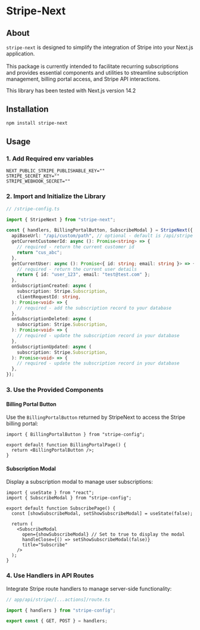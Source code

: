 # Stripe-Next

## About

`stripe-next` is designed to simplify the integration of Stripe into your Next.js application. \
\
This package is currently intended to facilitate recurring subscriptions and provides essential components and utilities to streamline subscription management, billing portal access, and Stripe API interactions.

This library has been tested with Next.js version 14.2

## Installation

```bash
npm install stripe-next
```

## Usage

### 1. Add Required env variables

```env
NEXT_PUBLIC_STRIPE_PUBLISHABLE_KEY=""
STRIPE_SECRET_KEY=""
STRIPE_WEBHOOK_SECRET=""

```

### 2. Import and Initialize the Library

```ts
// /stripe-config.ts

import { StripeNext } from "stripe-next";

const { handlers, BillingPortalButton, SubscribeModal } = StripeNext({
  apiBaseUrl: "/api/custom/path", // optional - default is /api/stripe
  getCurrentCustomerId: async (): Promise<string> => {
    // required - return the current customer id
    return "cus_abc";
  },
  getCurrentUser: async (): Promise<{ id: string; email: string }> => {
    // required - return the current user details
    return { id: "user_123", email: "test@test.com" };
  },
  onSubscriptionCreated: async (
    subscription: Stripe.Subscription,
    clientRequestId: string,
  ): Promise<void> => {
    // required - add the subscription record to your database
  },
  onSubscriptionDeleted: async (
    subscription: Stripe.Subscription,
  ): Promise<void> => {
    // required - update the subscription record in your database
  },
  onSubscriptionUpdated: async (
    subscription: Stripe.Subscription,
  ): Promise<void> => {
    // required - update the subscription record in your database
  },
});
```

### 3. Use the Provided Components

#### Billing Portal Button

Use the `BillingPortalButton` returned by StripeNext to access the Stripe billing portal:

```tsx
import { BillingPortalButton } from "stripe-config";

export default function BillingPortalPage() {
  return <BillingPortalButton />;
}
```

#### Subscription Modal

Display a subscription modal to manage user subscriptions:

```tsx
import { useState } from "react";
import { SubscribeModal } from "stripe-config";

export default function SubscribePage() {
  const [showSubscribeModal, setShowSubscribeModal] = useState(false);

  return (
    <SubscribeModal
      open={showSubscribeModal} // Set to true to display the modal
      handleClose={() => setShowSubscribeModal(false)}
      title="Subscribe"
    />
  );
}
```

### 4. Use Handlers in API Routes

Integrate Stripe route handlers to manage server-side functionality:

```ts
// app/api/stripe/[...actions]/route.ts

import { handlers } from "stripe-config";

export const { GET, POST } = handlers;
```
